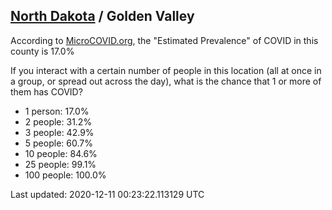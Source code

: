 
## [North Dakota](/united-states/north-dakota) / Golden Valley

According to [MicroCOVID.org](http://microcovid.org),
the "Estimated Prevalence" of COVID in this county is 17.0%

If you interact with a certain number of people in this location
(all at once in a group, or spread out across the day), what is the chance that
1 or more of them has COVID?

- 1 person: 17.0%
- 2 people: 31.2%
- 3 people: 42.9%
- 5 people: 60.7%
- 10 people: 84.6%
- 25 people: 99.1%
- 100 people: 100.0%

Last updated: 2020-12-11 00:23:22.113129 UTC
